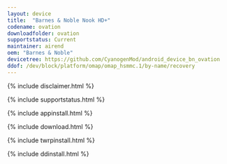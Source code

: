 ```yaml
---
layout: device
title:  "Barnes & Noble Nook HD+"
codename: ovation
downloadfolder: ovation
supportstatus: Current
maintainer: airend
oem: "Barnes & Noble"
devicetree: https://github.com/CyanogenMod/android_device_bn_ovation
ddof: /dev/block/platform/omap/omap_hsmmc.1/by-name/recovery
---
```


{% include disclaimer.html %}

{% include supportstatus.html %}

{% include appinstall.html %}

{% include download.html %}

{% include twrpinstall.html %}

{% include ddinstall.html %}
